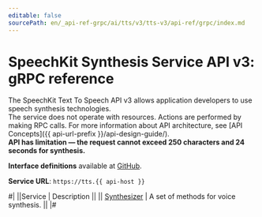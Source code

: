 ```yaml
---
editable: false
sourcePath: en/_api-ref-grpc/ai/tts/v3/tts-v3/api-ref/grpc/index.md
---
```


# SpeechKit Synthesis Service API v3: gRPC reference

The SpeechKit Text To Speech API v3 allows application developers to use speech synthesis technologies. <br>The service does not operate with resources. Actions are performed by making RPC calls. For more information about API architecture, see [API Concepts]({{ api-url-prefix }}/api-design-guide/). <br><strong> API has limitation — the request cannot exceed 250 characters and 24 seconds for synthesis.</strong>

**Interface definitions** available at [GitHub](https://github.com/yandex-cloud/cloudapi/tree/master/yandex/cloud/ai/tts/v3).

**Service URL**: `https://tts.{{ api-host }}`

#|
||Service | Description ||
|| [Synthesizer](Synthesizer/index.md) | A set of methods for voice synthesis. ||
|#